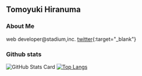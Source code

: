 ## Tomoyuki Hiranuma  
### About Me 
web developer@stadium,inc. 
[twitter](https://twitter.com/__N_u_m_a){:target="_blank"}
### Github stats
![GitHub Stats Card](https://github-readme-stats-beta-one-67.vercel.app/api?username=tomoyuki-hiranuma&theme=radical&show_icon=true)
[![Top Langs](https://github-readme-stats-beta-one-67.vercel.app/api/top-langs/?username=tomoyuki-hiranuma&layout=compact&theme=radical)](https://github.com/anuraghazra/github-readme-stats)

<!--
**tomoyuki-hiranuma/tomoyuki-hiranuma** is a ✨ _special_ ✨ repository because its `README.md` (this file) appears on your GitHub profile.

Here are some ideas to get you started:

- 🔭 I’m currently working on ...
- 🌱 I’m currently learning ...
- 👯 I’m looking to collaborate on ...
- 🤔 I’m looking for help with ...
- 💬 Ask me about ...
- 📫 How to reach me: ...
- 😄 Pronouns: ...
- ⚡ Fun fact: ...
-->
